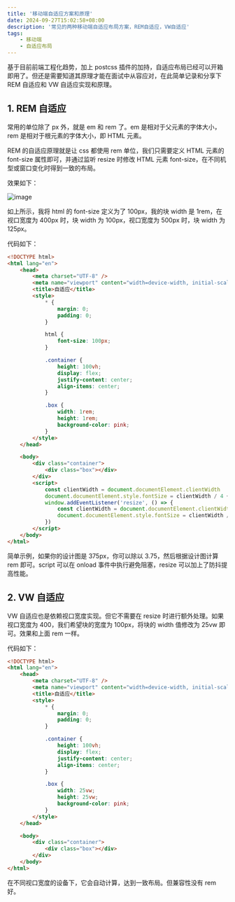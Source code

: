 ```yaml
---
title: '移动端自适应方案和原理'
date: 2024-09-27T15:02:58+08:00
description: '常见的两种移动端自适应布局方案，REM自适应，VW自适应'
tags:
    - 移动端
    - 自适应布局
---
```


基于目前前端工程化趋势，加上 postcss 插件的加持，自适应布局已经可以开箱即用了。但还是需要知道其原理才能在面试中从容应对，在此简单记录和分享下 REM 自适应和 VW 自适应实现和原理。

## 1. REM 自适应

常用的单位除了 px 外，就是 em 和 rem 了。em 是相对于父元素的字体大小，rem 是相对于根元素的字体大小，即 HTML 元素。

REM 的自适应原理就是让 css 都使用 rem 单位，我们只需要定义 HTML 元素的 font-size 属性即可，并通过监听 resize 时修改 HTML 元素 font-size，在不同机型或窗口变化时得到一致的布局。

效果如下：

![image](https://s2.loli.net/2024/09/27/sQKOTwmShzGog82.gif)

如上所示，我将 html 的 font-size 定义为了 100px，我的块 width 是 1rem，在视口宽度为 400px 时，块 width 为 100px，视口宽度为 500px 时，块 width 为 125px。

代码如下：

```html
<!DOCTYPE html>
<html lang="en">
	<head>
		<meta charset="UTF-8" />
		<meta name="viewport" content="width=device-width, initial-scale=1.0" />
		<title>自适应</title>
		<style>
			* {
				margin: 0;
				padding: 0;
			}

			html {
				font-size: 100px;
			}

			.container {
				height: 100vh;
				display: flex;
				justify-content: center;
				align-items: center;
			}

			.box {
				width: 1rem;
				height: 1rem;
				background-color: pink;
			}
		</style>
	</head>

	<body>
		<div class="container">
			<div class="box"></div>
		</div>
		<script>
			const clientWidth = document.documentElement.clientWidth
			document.documentElement.style.fontSize = clientWidth / 4 + 'px'
			window.addEventListener('resize', () => {
				const clientWidth = document.documentElement.clientWidth
				document.documentElement.style.fontSize = clientWidth / 4 + 'px'
			})
		</script>
	</body>
</html>
```

简单示例，如果你的设计图是 375px，你可以除以 3.75，然后根据设计图计算 rem 即可。script 可以在 onload 事件中执行避免阻塞，resize 可以加上了防抖提高性能。

## 2. VW 自适应

VW 自适应也是依赖视口宽度实现。但它不需要在 resize 时进行额外处理。如果视口宽度为 400，我们希望块的宽度为 100px，将块的 width 值修改为 25vw 即可。效果和上面 rem 一样。

代码如下：

```html
<!DOCTYPE html>
<html lang="en">
	<head>
		<meta charset="UTF-8" />
		<meta name="viewport" content="width=device-width, initial-scale=1.0" />
		<title>自适应</title>
		<style>
			* {
				margin: 0;
				padding: 0;
			}

			.container {
				height: 100vh;
				display: flex;
				justify-content: center;
				align-items: center;
			}

			.box {
				width: 25vw;
				height: 25vw;
				background-color: pink;
			}
		</style>
	</head>

	<body>
		<div class="container">
			<div class="box"></div>
		</div>
	</body>
</html>
```

在不同视口宽度的设备下，它会自动计算，达到一致布局。但兼容性没有 rem 好。
